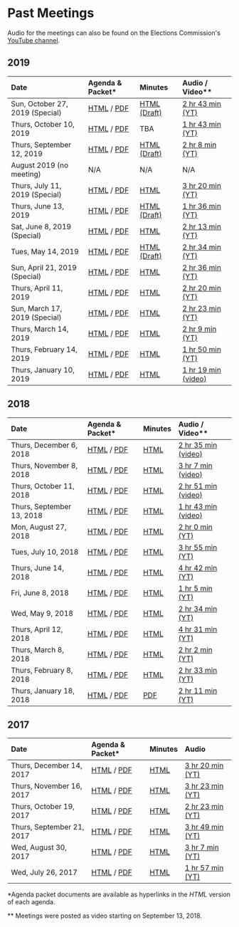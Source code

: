 # Past Meetings

Audio for the meetings can also be found on the Elections Commission's
[YouTube channel][youtube-channel].


## 2019

| Date                            | Agenda & Packet* | Minutes | Audio / Video** |
|:--------------------------------|:-----------------|:--------|:----------------|
| Sun, October 27, 2019 (Special) | [HTML](meetings/2019/2019-10-27/agenda) / [PDF](files/meetings/2019/2019-10-27/2019_10_27_OSVTAC_Agenda.pdf)  | [HTML (Draft)](meetings/2019/2019-10-27/minutes-draft) | [2 hr 43 min (YT)](https://www.youtube.com/watch?v=nuRExt0rYd0) |
| Thurs, October 10, 2019         | [HTML](meetings/2019/2019-10-10/agenda) / [PDF](files/meetings/2019/2019-10-10/2019_10_10_OSVTAC_Agenda_UPDATED.pdf)  | TBA | [1 hr 43 min (YT)](https://www.youtube.com/watch?v=cXfNsvUcGiI) |
| Thurs, September 12, 2019       | [HTML](meetings/2019/2019-09-12/agenda) / [PDF](files/meetings/2019/2019-09-12/2019_09_12_OSVTAC_Agenda.pdf)  | [HTML (Draft)](meetings/2019/2019-09-12/minutes-draft) | [2 hr 8 min (YT)](https://www.youtube.com/watch?v=Wv3FeScvX4g) |
| August 2019 (no meeting)        | N/A  | N/A | N/A |
| Thurs, July 11, 2019 (Special)  | [HTML](meetings/2019/2019-07-11/agenda) / [PDF](files/meetings/2019/2019-07-11/2019_07_11_OSVTAC_Agenda.pdf)  | [HTML](meetings/2019/2019-07-11/minutes) | [3 hr 20 min (YT)](https://www.youtube.com/watch?v=Cr6eY9_Q4q8) |
| Thurs, June 13, 2019            | [HTML](meetings/2019/2019-06-13/agenda) / [PDF](files/meetings/2019/2019-06-13/2019_06_13_OSVTAC_Agenda.pdf)  | [HTML (Draft)](meetings/2019/2019-06-13/minutes-draft) | [1 hr 36 min (YT)](https://www.youtube.com/watch?v=ln-DOgqlTdw) |
| Sat, June 8, 2019 (Special)     | [HTML](meetings/2019/2019-06-08/agenda) / [PDF](files/meetings/2019/2019-06-08/2019_06_08_OSVTAC_Agenda.pdf)  | [HTML](meetings/2019/2019-06-08/minutes) | [2 hr 13 min (YT)](https://www.youtube.com/watch?v=Vjrbc4I-dvw) |
| Tues, May 14, 2019              | [HTML](meetings/2019/2019-05-14/agenda) / [PDF](files/meetings/2019/2019-05-14/2019_05_14_OSVTAC_Agenda.pdf)  | [HTML (Draft)](meetings/2019/2019-05-14/minutes-draft) | [2 hr 34 min (YT)](https://www.youtube.com/watch?v=eRk1S3S39Ws) |
| Sun, April 21, 2019 (Special)   | [HTML](meetings/2019/2019-04-21/agenda) / [PDF](files/meetings/2019/2019-04-21/2019_04_21_OSVTAC_Agenda.pdf)  | [HTML](meetings/2019/2019-04-21/minutes) | [2 hr 36 min (YT)](https://www.youtube.com/watch?v=BTXPRswbNL4) |
| Thurs, April 11, 2019           | [HTML](meetings/2019/2019-04-11/agenda) / [PDF](files/meetings/2019/2019-04-11/2019_04_11_OSVTAC_Agenda.pdf)  | [HTML](meetings/2019/2019-04-11/minutes) | [2 hr 20 min (YT)](https://www.youtube.com/watch?v=g_uPLHvbrHQ) |
| Sun, March 17, 2019 (Special)   | [HTML](meetings/2019/2019-03-17/agenda) / [PDF](files/meetings/2019/2019-03-17/2019_03_17_OSVTAC_Agenda.pdf)  | [HTML](meetings/2019/2019-03-17/minutes) | [2 hr 23 min (YT)](https://www.youtube.com/watch?v=ZXIDH2DAvSY) |
| Thurs, March 14, 2019           | [HTML](meetings/2019/2019-03-14/agenda) / [PDF](files/meetings/2019/2019-03-14/2019_03_14_OSVTAC_Agenda.pdf)  | [HTML](meetings/2019/2019-03-14/minutes) | [2 hr  9 min (YT)](https://www.youtube.com/watch?v=5WKBKf5SNag) |
| Thurs, February 14, 2019        | [HTML](meetings/2019/2019-02-14/agenda) / [PDF](files/meetings/2019/2019-02-14/2019_02_14_OSVTAC_Agenda.pdf)  | [HTML](meetings/2019/2019-02-14/minutes) | [1 hr 50 min (YT)](https://www.youtube.com/watch?v=Km56bztvmO4) |
| Thurs, January 10, 2019         | [HTML](meetings/2019/2019-01-10/agenda) / [PDF](files/meetings/2019/2019-01-10/2019_01_10_OSVTAC_Agenda.pdf)  | [HTML](meetings/2019/2019-01-10/minutes) | [1 hr 19 min (video)](https://www.youtube.com/watch?v=taU2IQwzZPA) |


## 2018

| Date                      | Agenda & Packet* | Minutes | Audio / Video** |
|:--------------------------|:-----------------|:--------|:----------------|
| Thurs, December 6, 2018   | [HTML](meetings/2018/2018-12-06/agenda) / [PDF](files/meetings/2018/2018-12-06/2018_12_06_OSVTAC_Agenda.pdf)  | [HTML](meetings/2018/2018-12-06/minutes) | [2 hr 35 min (video)](https://www.youtube.com/watch?v=WI_DEapfbLM) |
| Thurs, November 8, 2018   | [HTML](meetings/2018/2018-11-08/agenda) / [PDF](files/meetings/2018/2018-11-08/2018_11_08_OSVTAC_Agenda.pdf)  | [HTML](meetings/2018/2018-11-08/minutes) | [3 hr 7 min (video)](https://www.youtube.com/watch?v=K37m9_YvtEg) |
| Thurs, October 11, 2018   | [HTML](meetings/2018/2018-10-11/agenda) / [PDF](files/meetings/2018/2018-10-11/2018_10_11_OSVTAC_Agenda.pdf)  | [HTML](meetings/2018/2018-10-11/minutes) | [2 hr 51 min (video)](https://www.youtube.com/watch?v=nYqjMY90Odo) |
| Thurs, September 13, 2018 | [HTML](meetings/2018/2018-09-13/agenda) / [PDF](files/meetings/2018/2018-09-13/2018_09_13_OSVTAC_Agenda.pdf)  | [HTML](meetings/2018/2018-09-13/minutes) | [1 hr 43 min (video)](https://www.youtube.com/watch?v=rI7K0bkKXKc) |
| Mon, August 27, 2018      | [HTML](meetings/2018/2018-08-27/agenda) / [PDF](files/meetings/2018/2018-08-27/2018_08_27_OSVTAC_Agenda.pdf)  | [HTML](meetings/2018/2018-08-27/minutes) | [2 hr 0 min (YT)](https://www.youtube.com/watch?v=wNKa7ET1x4o) |
| Tues, July 10, 2018       | [HTML](meetings/2018/2018-07-10/agenda) / [PDF](files/meetings/2018/2018-07-10/2018_07_10_OSVTAC_Agenda.pdf)  | [HTML](meetings/2018/2018-07-10/minutes) | [3 hr 55 min (YT)](https://www.youtube.com/watch?v=8Qx-Si9UxMI) |
| Thurs, June 14, 2018      | [HTML](meetings/2018-06-14/agenda) / [PDF](files/meetings/2018-06-14/2018_06_14_OSVTAC_Agenda.pdf)  | [HTML](meetings/2018-06-14/minutes) | [4 hr 42 min (YT)](https://www.youtube.com/watch?v=OhbJUBk-blk) |
| Fri, June 8, 2018         | [HTML](meetings/2018-06-08/agenda) / [PDF](files/meetings/2018-06-08/2018_06_08_OSVTAC_Agenda.pdf)  | [HTML](meetings/2018-06-08/minutes) | [1 hr  5 min (YT)](https://www.youtube.com/watch?v=jM-75A0sIbg) |
| Wed, May 9, 2018          | [HTML](meetings/2018-05-09/agenda) / [PDF](files/meetings/2018-05-09/2018_05_09_OSVTAC_Agenda.pdf)  | [HTML](meetings/2018-05-09/minutes) | [2 hr 34 min (YT)](https://www.youtube.com/watch?v=PrIW-8x_ysQ) |
| Thurs, April 12, 2018     | [HTML](meetings/2018-04-12/agenda) / [PDF](files/meetings/2018-04-12/2018_04_12_OSVTAC_Agenda.pdf)  | [HTML](meetings/2018-04-12/minutes)               | [4 hr 31 min (YT)](https://www.youtube.com/watch?v=ymV1dqDBRR4) |
| Thurs, March 8, 2018      | [HTML](meetings/2018-03-08/agenda) / [PDF](files/meetings/2018-03-08/2018_03_08_OSVTAC_Agenda.pdf)  | [HTML](meetings/2018-03-08/minutes)               | [2 hr  2 min (YT)](https://www.youtube.com/watch?v=OIFnabnuFYw) |
| Thurs, February 8, 2018   | [HTML](meetings/2018-02-08/agenda) / [PDF](files/meetings/2018-02-08/2018_02_08_OSVTAC_Agenda.pdf)  | [HTML](meetings/2018-02-08/minutes)               | [2 hr 33 min (YT)](https://www.youtube.com/watch?v=NYnhnEKFBnE) |
| Thurs, January 18, 2018   | [HTML](meetings/2018-01-18/agenda) / [PDF](files/meetings/2018-01-18/2018_01_18_OSVTAC_Agenda.pdf)  | [PDF][minutes-2018-01-18]                         | [2 hr 11 min (YT)](https://www.youtube.com/watch?v=-J_YRZ9z308) |


## 2017

| Date                      | Agenda & Packet* | Minutes | Audio |
|:--------------------------|:-----------------|:--------|:------|
| Thurs, December 14, 2017  | [HTML](meetings/2017-12-14/agenda) / [PDF](files/meetings/2017-12-14/2017_12_14_OSVTAC_Agenda.pdf)  | [HTML](meetings/2017-12-14/minutes)               | [3 hr 20 min (YT)](https://www.youtube.com/watch?v=LQGz05kO42g) |
| Thurs, November 16, 2017  | [HTML](meetings/2017-11-16/agenda) / [PDF](files/meetings/2017-11-16/2017_11_16_OSVTAC_Agenda.pdf)  | [HTML](meetings/2017-11-16/minutes)               | [3 hr 23 min (YT)](https://www.youtube.com/watch?v=MlD2RJvSlpI) |
| Thurs, October 19, 2017   | [HTML](meetings/2017-10-19/agenda) / [PDF](files/meetings/2017-10-19/2017_10_19_OSVTAC_Agenda.pdf)  | [HTML](meetings/2017-10-19/minutes)               | [2 hr 23 min (YT)](https://www.youtube.com/watch?v=88eewdZs2jM) |
| Thurs, September 21, 2017 | [HTML](meetings/2017-09-21/agenda) / [PDF](files/meetings/2017-09-21/2017_09_21_OSVTAC_Agenda.pdf)  | [HTML](meetings/2017-09-21/minutes)               | [3 hr 49 min (YT)](https://www.youtube.com/watch?v=YRoPkECqfcs) |
| Wed, August 30, 2017      | [HTML](meetings/2017-08-30/agenda) / [PDF](files/meetings/2017-08-30/2017_08_30_OSVTAC_Agenda.pdf)  | [HTML](meetings/2017-08-30/minutes)               | [3 hr  7 min (YT)](https://www.youtube.com/watch?v=6Gy5YinBUPc) |
| Wed, July 26, 2017        | [HTML](meetings/2017-07-26/agenda) / [PDF](files/meetings/2017-07-26/2017_07_26_OSVSTAC_Agenda.pdf) | [HTML](meetings/2017-07-26/minutes)               | [1 hr 57 min (YT)](https://www.youtube.com/watch?v=EeJ69YyKhp8) |

\*Agenda packet documents are available as hyperlinks in the _HTML_ version of
each agenda.

\*\* Meetings were posted as video starting on September 13, 2018.


[minutes-2018-01-18]: files/meetings/2018-01-18/2018_01_18_OSVTAC_Minutes.pdf
[youtube-channel]: https://www.youtube.com/channel/UCAXKDcd6YQ4FxHFUp8Hb5Jg

